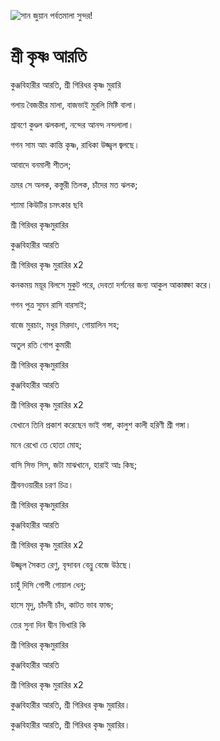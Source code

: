 ![সান জুয়ান পর্বতমালা সুন্দর!](lib/assets/images/artis/img.png "সান জুয়ান পর্বতমালা")

# শ্রী কৃষ্ণ আরতি

কুঞ্জবিহারীর আরতি, শ্রী গিরিধর কৃষ্ণ মুরারি
 
গলায় বৈজন্তীর মালা, বাজভাই মুরলি মিষ্টি বালা।

শ্রাবণে কুণ্ডল ঝলকলা, নন্দের আনন্দ নন্দলালা।

গগন সাম আং কান্তি কৃষ্ণ, রাধিকা উজ্জ্বল জ্বলছে।

আবাদে বনমালী শীতল;

ভ্রমর সে অলক, কস্তুরী তিলক, চাঁদের মত ঝলক;

শ্যামা কিউটির চমৎকার ছবি

শ্রী গিরিধর কৃষ্ণমুরারির

কুঞ্জবিহারীর আরতি

শ্রী গিরিধর কৃষ্ণ মুরারির x2

কনকময় ময়ূর বিলসে মুকুট পরে, দেবতা দর্শনের জন্য আকুল আকাঙ্ক্ষা করে।

গগন পুত্র সুমন রাসি বারসাই;

বাজে মুরচাং, মধুর মিরদাং, গোয়ালিন সহ;

অতুল রতি গোপ কুমারী

শ্রী গিরিধর কৃষ্ণমুরারির

কুঞ্জবিহারীর আরতি

শ্রী গিরিধর কৃষ্ণ মুরারির x2

যেখানে তিনি প্রকাশ করেছেন ভাই গঙ্গা, কালুশ কালী হরিণী শ্রী গঙ্গা।

মনে রেখো তে হোতা মোহ;

বাসি সিভ সিস, জটা মাঝখানে, হারাই আঃ কিছ;

শ্রীবনওয়ারীর চরণ চিত্র।

শ্রী গিরিধর কৃষ্ণমুরারির

কুঞ্জবিহারীর আরতি

শ্রী গিরিধর কৃষ্ণ মুরারির x2

উজ্জ্বল সৈকত রেণু, বৃন্দাবন বেন্নু বেজে উঠছে।

চাহুঁ দিসি গোপী গোয়াল ধেনু;

হাসে মৃদু, চাঁদনী চাঁদ, কাটত ভাব ফান্ড;

তের সুনা দিন দ্বীন ভিখারি কি

শ্রী গিরিধর কৃষ্ণমুরারির

কুঞ্জবিহারীর আরতি

শ্রী গিরিধর কৃষ্ণ মুরারির x2

কুঞ্জবিহারীর আরতি, শ্রী গিরিধর কৃষ্ণ মুরারির।

কুঞ্জবিহারীর আরতি, শ্রী গিরিধর কৃষ্ণ মুরারির।